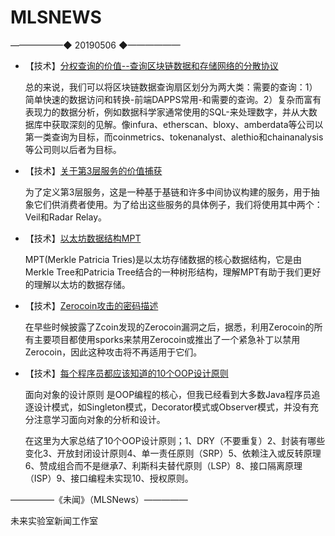 # ​MLSNEWS
——————◆
20190506
◆——————
* 【技术】[分权查询的价值--查询区块链数据和存储网络的分散协议](https://www.tokendaily.co/blog/on-the-value-of-decentralized-querying-)
  
  总的来说，我们可以将区块链数据查询扇区划分为两大类：需要的查询：1）简单快速的数据访问和转换-前端DAPPS常用-和需要的查询。2）复杂而富有表现力的数据分析，例如数据科学家通常使用的SQL-来处理数字，并从大数据库中获取深刻的见解。像infura、etherscan、bloxy、amberdata等公司以第一类查询为目标，而coinmetrics、tokenanalyst、alethio和chainanalysis等公司则以后者为目标。
* 【技术】[关于第3层服务的价值捕获](https://medium.com/alpineintel/on-value-capture-at-layer-3-40f3470b9510)

  为了定义第3层服务，这是一种基于基链和许多中间协议构建的服务，用于抽象它们供消费者使用。为了给出这些服务的具体例子，我们将使用其中两个：Veil和Radar Relay。
* 【技术】[以太坊数据结构MPT](https://www.jianshu.com/p/839153116857)

  MPT(Merkle Patricia Tries)是以太坊存储数据的核心数据结构，它是由Merkle Tree和Patricia Tree结合的一种树形结构，理解MPT有助于我们更好的理解以太坊的数据存储。
* 【技术】[Zerocoin攻击的密码描述](https://zcoin.io/cryptographic-description-of-zerocoin-attack/)

  在早些时候披露了Zcoin发现的Zerocoin漏洞之后，据悉，利用Zerocoin的所有主要项目都使用sporks来禁用Zerocoin或推出了一个紧急补丁以禁用Zerocoin，因此这种攻击将不再适用于它们。
* 【技术】[每个程序员都应该知道的10个OOP设计原则](https://hackernoon.com/10-oop-design-principles-every-programmer-should-know-f187436caf65)

  面向对象的设计原则 是OOP编程的核心，但我已经看到大多数Java程序员追逐设计模式，如Singleton模式，Decorator模式或Observer模式，并没有充分注意学习面向对象的分析和设计。

  在这里为大家总结了10个OOP设计原则；1、DRY（不要重复）2、封装有哪些变化3、开放封闭设计原则4、单一责任原则（SRP）5、依赖注入或反转原理6、赞成组合而不是继承7、利斯科夫替代原则（LSP）8、接口隔离原理（ISP）9、接口编程未实现10、授权原则。
  
  
—————《未闻》（MLSNews）—————
  
未来实验室新闻工作室

